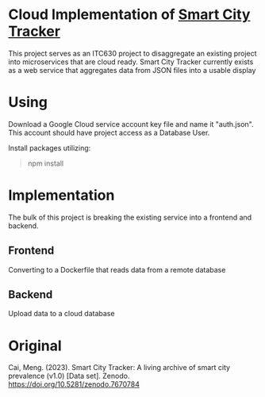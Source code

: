 # Cloud Implementation of [Smart City Tracker](https://caimeng2.github.io/SmartCityTracker/)

This project serves as an ITC630 project to disaggregate an existing project into microservices that are cloud ready. Smart City Tracker currently exists as a web service that aggregates data from JSON files into a usable display 

# Using 
Download a Google Cloud service account key file and name it "auth.json". This account should have project access as a Database User. 

Install packages utilizing:

> npm install


# Implementation 
The bulk of this project is breaking the existing service into a frontend and backend. 

## Frontend
Converting to a Dockerfile that reads data from a remote database 

## Backend
Upload data to a cloud database

# Original
Cai, Meng. (2023). Smart City Tracker: A living archive of smart city prevalence (v1.0) [Data set]. Zenodo. https://doi.org/10.5281/zenodo.7670784

